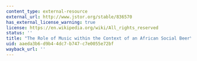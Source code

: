 ```yaml
---
content_type: external-resource
external_url: http://www.jstor.org/stable/836570
has_external_license_warning: true
license: https://en.wikipedia.org/wiki/All_rights_reserved
status: ''
title: "The Role of Music within the Context of an African Social Beer\u2013Drink"
uid: aaeda3b6-d9b4-4dc7-b747-c7e0055e72bf
wayback_url: ''
---
```

